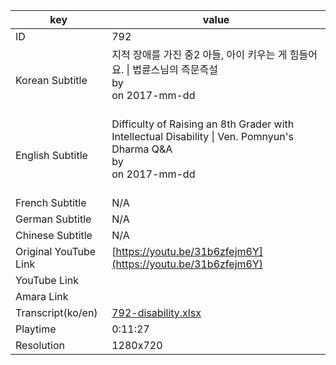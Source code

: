 |  key  |  value  |
|-------|---------|
| ID            | 792 |
| Korean Subtitle | 지적 장애를 가진 중2 아들, 아이 키우는 게 힘들어요. \| 법륜스님의 즉문즉설<br>by <br>on 2017-mm-dd<br><br>|
| English Subtitle | Difficulty of Raising an 8th Grader with Intellectual Disability \| Ven. Pomnyun's Dharma Q&A<br>by <br>on 2017-mm-dd<br><br>|
| French Subtitle | N/A |
| German Subtitle | N/A |
| Chinese Subtitle | N/A |
| Original YouTube Link  | [https://youtu.be/31b6zfejm6Y](https://youtu.be/31b6zfejm6Y) |
| YouTube Link  |  |
| Amara Link    |  |
| Transcript(ko/en) | [792-disability.xlsx](https://github.com/jungtosociety/dharma-qna/raw/master/sub/792/792-disability.xlsx) |
| Playtime | 0:11:27 |
| Resolution | 1280x720|

